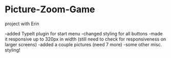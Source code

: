 # Picture-Zoom-Game
project with Erin

-added TypeIt plugin for start menu
-changed styling for all buttons
-made it responsive up to 320px in width (still need to check for responsiveness on larger screens)
-added a couple pictures (need 7 more)
-some other misc. styling!

